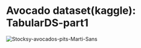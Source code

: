 # Avocado dataset(kaggle):  TabularDS-part1  

![Stocksy-avocados-pits-Marti-Sans](https://github.com/user-attachments/assets/a7c290da-9813-4537-b61d-400e63550d75)

